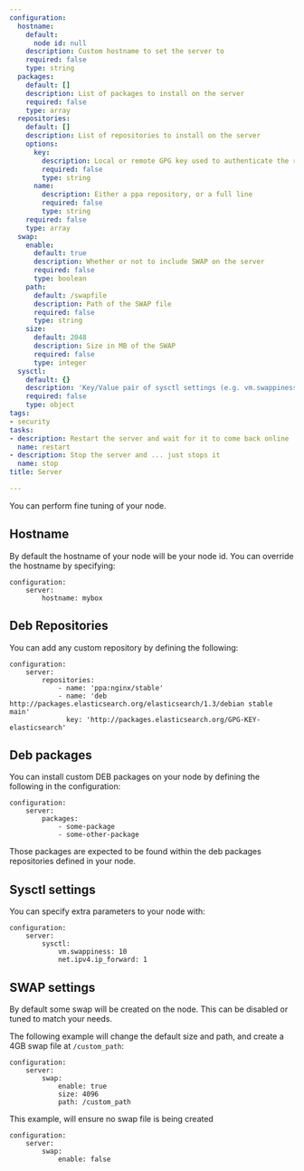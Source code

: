 ```yaml
---
configuration:
  hostname:
    default:
      node id: null
    description: Custom hostname to set the server to
    required: false
    type: string
  packages:
    default: []
    description: List of packages to install on the server
    required: false
    type: array
  repositories:
    default: []
    description: List of repositories to install on the server
    options:
      key:
        description: Local or remote GPG key used to authenticate the repository
        required: false
        type: string
      name:
        description: Either a ppa repository, or a full line
        required: false
        type: string
    required: false
    type: array
  swap:
    enable:
      default: true
      description: Whether or not to include SWAP on the server
      required: false
      type: boolean
    path:
      default: /swapfile
      description: Path of the SWAP file
      required: false
      type: string
    size:
      default: 2048
      description: Size in MB of the SWAP
      required: false
      type: integer
  sysctl:
    default: {}
    description: 'Key/Value pair of sysctl settings (e.g. vm.swappiness: 1)'
    required: false
    type: object
tags:
- security
tasks:
- description: Restart the server and wait for it to come back online
  name: restart
- description: Stop the server and ... just stops it
  name: stop
title: Server

---
```

You can perform fine tuning of your node.

## Hostname

By default the hostname of your node will be your node id. You can override the hostname by specifying:

    configuration:
        server:
            hostname: mybox

## Deb Repositories

You can add any custom repository by defining the following:

    configuration:
        server:
            repositories:
                - name: 'ppa:nginx/stable'
                - name: 'deb http://packages.elasticsearch.org/elasticsearch/1.3/debian stable main'
                  key: 'http://packages.elasticsearch.org/GPG-KEY-elasticsearch'

## Deb packages

You can install custom DEB packages on your node by defining the following in the configuration:

    configuration:
        server:
            packages:
                - some-package
                - some-other-package

Those packages are expected to be found within the deb packages repositories defined in your node.

## Sysctl settings

You can specify extra parameters to your node with:

    configuration:
        server:
            sysctl:
                vm.swappiness: 10
                net.ipv4.ip_forward: 1

## SWAP settings

By default some swap will be created on the node. This can be disabled or tuned to match your needs.

The following example will change the default size and path, and create a 4GB swap file at `/custom_path`:

    configuration:
        server:
            swap:
                enable: true
                size: 4096
                path: /custom_path

This example, will ensure no swap file is being created

    configuration:
        server:
            swap:
                enable: false
